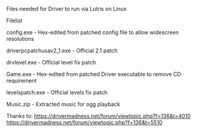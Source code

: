 Files needed for Driver to run via Lutris on Linux

Filelist

config.exe - Hex-edited from patched config file to allow widescreen resolutions

driverpcpatchusav2_1.exe - Official 2.1 patch

drvlevel.exe - Official level fix patch

Game.exe - Hex-edited from patched Driver executable to remove CD requirement

levelspatch.exe - Official levels fix patch

Music.zip - Extracted music for ogg playback


Thanks to:
https://drivermadness.net/forum/viewtopic.php?f=136&t=4010
https://drivermadness.net/forum/viewtopic.php?f=136&t=5510
